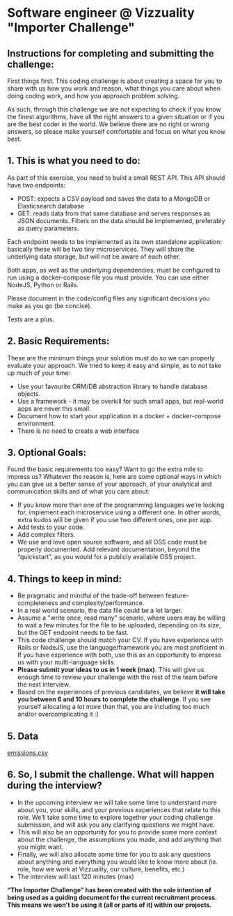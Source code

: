 # Software engineer @ Vizzuality "Importer Challenge"

## Instructions for completing and submitting the challenge:

First things first. This coding challenge is about creating a space for you to share with us how you work and reason, what things you care about when doing coding work, and how you approach problem solving.

As such, through this challenge we are not expecting to check if you know the finest algorithms, have all the right answers to a given situation or if you are the best coder in the world. We believe there are no right or wrong answers, so please make yourself comfortable and focus on what you know best.

## 1. This is what you need to do:

As part of this exercise, you need to build a small REST API. This API should have two endpoints:

- POST: expects a CSV payload and saves the data to a MongoDB or Elasticsearch database
- GET: reads data from that same database and serves responses as JSON documents. Filters on the data should be implemented, preferably as query parameters.

Each endpoint needs to be implemented as its own standalone application: basically these will be two tiny microservices. They will share the underlying data storage, but will not be aware of each other.

Both apps, as well as the underlying dependencies, must be configured to run using a docker-compose file you must provide. You can use either NodeJS, Python or Rails.

Please document in the code/config files any significant decisions you make as you go (be concise).

Tests are a plus.

## 2. Basic Requirements:

These are the minimum things your solution must do so we can properly evaluate your approach. We tried to keep it easy and simple, as to not take up much of your time:

- Use your favourite ORM/DB abstraction library to handle database objects.
- Use a framework - it may be overkill for such small apps, but real-world apps are never this small.
- Document how to start your application in a docker + docker-compose environment.
- There is no need to create a web interface

## 3. Optional Goals:

Found the basic requirements too easy? Want to go the extra mile to impress us? Whatever the reason is, here are some optional ways in which you can give us a better sense of your approach, of your analytical and communication skills and of what you care about:

- If you know more than one of the programming languages we’re looking for, implement each microservice using a different one. In other words, extra kudos will be given if you use two different ones, one per app.
- Add tests to your code.
- Add complex filters.
- We use and love open source software, and all OSS code must be properly documented. Add relevant documentation, beyond the “quickstart”, as you would for a publicly available OSS project.

## 4. Things to keep in mind:

- Be pragmatic and mindful of the trade-off between feature-completeness and complexity/performance.
- In a real world scenario, the data file could be a lot larger.
- Assume a "write once, read many" scenario, where users may be willing to wait a few minutes for the file to be uploaded, depending on its size, but the GET endpoint needs to be fast.
- This code challenge should match your CV. If you have experience with Rails or NodeJS, use the language/framework you are most proficient in. If you have experience with both, use this as an opportunity to impress us with your multi-language skills.
- **Please submit your ideas to us in 1 week (max)**. This will give us enough time to review your challenge with the rest of the team before the next interview. 
- Based on the experiences of previous candidates, we believe **it will take you between 6 and 10 hours to complete the challenge**. If you see yourself allocating a lot more than that, you are including too much and/or overcomplicating it :)

## 5. Data

[emissions.csv](data/emissions.csv)

## 6. So, I submit the challenge. What will happen during the interview?

- In the upcoming interview we will take some time to understand more about you, your skills, and your previous experiences that relate to this role. We’ll take some time to explore together your coding challenge submission, and will ask you any clarifying questions we might have. 
- This will also be an opportunity for you to provide some more context about the challenge, the assumptions you made, and add anything that you might want.
- Finally, we will also allocate some time for you to ask any questions about anything and everything you would like to know more about (ie. role, how we work at Vizzuality, our culture, benefits, etc.)
- The interview will last 120 minutes (max)

**“The Importer Challenge” has been created with the sole intention of being used as a guiding document for the current recruitment process. This means we won't be using it (all or parts of it) within our projects.**
